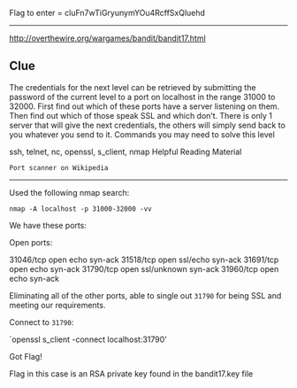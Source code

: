 Flag to enter = cluFn7wTiGryunymYOu4RcffSxQluehd

* * * * 

http://overthewire.org/wargames/bandit/bandit17.html

## Clue

The credentials for the next level can be retrieved by submitting the password of the current level to a port on localhost in the range 31000 to 32000. First find out which of these ports have a server listening on them. Then find out which of those speak SSL and which don’t. There is only 1 server that will give the next credentials, the others will simply send back to you whatever you send to it.
Commands you may need to solve this level

ssh, telnet, nc, openssl, s_client, nmap
Helpful Reading Material

    Port scanner on Wikipedia

* * * * 

Used the following nmap search: 

`nmap -A localhost -p 31000-32000 -vv`

We have these ports: 

Open ports: 

31046/tcp open  echo        syn-ack
31518/tcp open  ssl/echo    syn-ack
31691/tcp open  echo        syn-ack
31790/tcp open  ssl/unknown syn-ack
31960/tcp open  echo        syn-ack


Eliminating all of the other ports, able to single out `31790` for being SSL and meeting our requirements. 

Connect to `31790`: 

`openssl s_client -connect localhost:31790' 

Got Flag! 

Flag in this case is an RSA private key found in the bandit17.key file



